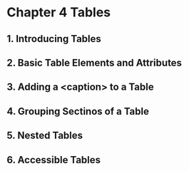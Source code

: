 # Chapter 4 Tables

## 1. Introducing Tables

## 2. Basic Table Elements and Attributes

## 3. Adding a \<caption> to a Table

## 4. Grouping Sectinos of a Table

## 5. Nested Tables

## 6. Accessible Tables

